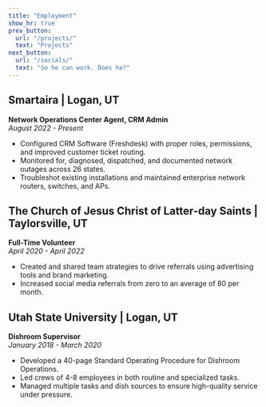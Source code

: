 ```yaml
---
title: "Employment"
show_hr: true
prev_button:
  url: "/projects/"
  text: "Projects"
next_button:
  url: "/socials/"
  text: "So he can work. Does he?"
---
```


## Smartaira | Logan, UT

**Network Operations Center Agent, CRM Admin**  
*August 2022 - Present*

- Configured CRM Software (Freshdesk) with proper roles, permissions, and improved customer ticket routing.
- Monitored for, diagnosed, dispatched, and documented network outages across 26 states.
- Troubleshot existing installations and maintained enterprise network routers, switches, and APs.

## The Church of Jesus Christ of Latter-day Saints | Taylorsville, UT

**Full-Time Volunteer**  
*April 2020 - April 2022*

- Created and shared team strategies to drive referrals using advertising tools and brand marketing.
- Increased social media referrals from zero to an average of 80 per month.

## Utah State University | Logan, UT

**Dishroom Supervisor**  
*January 2018 - March 2020*

- Developed a 40-page Standard Operating Procedure for Dishroom Operations.
- Led crews of 4-8 employees in both routine and specialized tasks.
- Managed multiple tasks and dish sources to ensure high-quality service under pressure.
